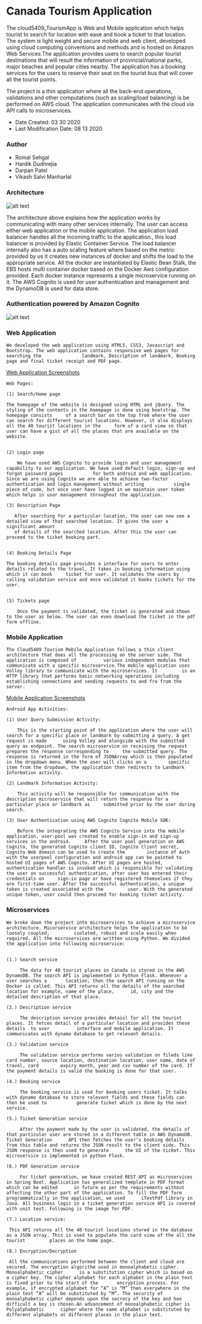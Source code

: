 # Canada Tourism Application 

The cloud5409_TourismApp is Web and Mobile application which helps tourist to search for location with ease and book a ticket to that location. The system is light weight and secure mobile and web client, developed using cloud computing conventions and methods and is hosted on Amazon Web Services.The application provides users to search popular tourist destinations that will result the information of provincial/national parks, major beaches and popular cities nearby. The application has a booking services for the users to reserve their seat on the tourist bus that will cover all the tourist points. 

The project is a thin application where all the back-end operations, validations and other computations (such as scaling/load balancing) is be performed on AWS cloud. The application communicates with the cloud via API calls to microservices.


* Date Created: 03 30 2020
* Last Modification Date: 08 13 2020

### Author

* Romal Sehgal 
* Hardik Dudhrejia 
* Darpan Patel 
* Vikash Salvi Manharlal 


### Architecture 

![alt text](https://github.com/sehgalromal/CanadaTourismApplication/blob/master/Projects-Assets-Screenshots/Architecture%26Flow-Diagrams/image7.jpg?raw=true)

The architecture above explains how the application works by communicating with many other services internally. The user can access either web application or the mobile application. The application load balancer handles all the incoming traffic to the application., this load balancer is provided by Elastic Container Service. The load balancer internally also has a auto scaling feature where based on the metric provided by us it creates new instances of docker and shifts the load to the appropriate service. All the docker are instantiated by Elastic Bean Stalk, the EBS hosts multi container docker based on the Docker Aws configuration provided. Each docker instance represents a single microservice running on it. The AWS Cognito is used for user authentication and management and the DynamoDB is used for data store. 


### Authentication powered by Amazon Cognito

![alt text](https://github.com/sehgalromal/CanadaTourismApplication/blob/master/Projects-Assets-Screenshots/Architecture%26Flow-Diagrams/image4.jpg?raw=true)

### Web Application 

    We developed the web application using HTML5, CSS3, Javascript and Bootstrap. The web application contains responsive web pages for searching the 		    	landmark, Description of landmark, Booking page and final ticket receipt and PDF page.  

   [Web Application Screenshots](https://github.com/sehgalromal/CanadaTourismApplication/tree/master/Projects-Assets-Screenshots/Web-Application-Screenshots)

    Web Pages:
    
    (1) Search/Home page 
    
	The homepage of the website is designed using HTML and jQuery. The styling of the contents in the homepage is done using bootstrap. The homepage consists 	  of a search bar on the top from where the user can search for different tourist locations. However, it also displays all the 40 tourist locations in the 	   form of a card view so that user can have a gist of all the places that are available on the website.
	
   
    (2) Login page 
    
        We have used AWS Cognito to provide login and user management capability to our application. We have used default login, sign-up and forgot password pages   	     for both android and web application. Since we are using Cognito we are able to achieve two-factor authentication and login management without writing   	      single piece of code, but once user have logged in we maintain user token which helps in user management throughout the application.   
   
    (3) Description Page
    
       After searching for a particular location, the user can now see a detailed view of that searched location. It gives the user a significant amount 
       of details of the searched location. After this the user can proceed to the ticket booking part. 
      
   
    (4) Booking Details Page 
    
	The booking details page provides a interface for users to enter details related to the travel. It takes in booking information using which it can book 	ticket for user. It validates the users by calling validation service and once validated it books tickets for the user. 

   
    (5) Tickets page 
    
        Once the payment is validated, the ticket is generated and shown to the user as below. The user can even download the ticket in the pdf form offline. 
	
### Mobile Application 
    
    The Cloud5409 Tourism Mobile Application follows a thin client architecture that does all the processing on the server side. The application is composed of      	 various independent modules that communicate with a specific microservice.The mobile application uses Volley library to communicate with the microservices. It     	is an HTTP library that performs basic networking operations including establishing connections and sending requests to and fro from the server.
    
   [Mobile Application Screenshots](https://github.com/sehgalromal/CanadaTourismApplication/tree/master/Projects-Assets-Screenshots/Android-Application-Screenshots)
 
    Android App Activities:
    
    (1) User Query Submission Activity:  
    
    	This is the starting point of the application where the user will search for a specific place or landmark by submitting a query. A get request is made 		using Volley and alongside with the submitted query as endpoint. The search microservice on receiving the request prepares the response corresponding to 	 the submitted query. The response is returned in the form of JSONArray which is then populated in the dropdown menu. When the user will clicks on a 		specific item from the dropdown, the application then redirects to Landmark Information activity. 
    
    (2) Landmark Information Activity:  
    
    	This activity will be responsible for communication with the description microservice that will return the response for a particular place or landmark as 	  submitted prior by the user during search.
	
    (3) User Authentication using AWS Cognito Cognito Mobile SDK:  
    
    	Before the integrating the AWS Cognito Service into the mobile application, user-pool was created to enable sign-in and sign-up services in the android. 	 After the user pool generation on AWS Cognito, the generated Cognito client ID, Cognito Client secret, Cognito Web domain can be used to create the 		instance of Auth with the userpool configuration and android app can be pointed to hosted UI pages of AWS Cognito. After UI pages are hosted, 			authentication handler is invoked which is responsible for validating the user on successful authentication, after user has entered their credentials on 	 sign-in page or have registered themselves if they are first-time user. After the successful authentication, a unique token is created associated with the 	    user. With the generated unique token, user could then proceed for booking ticket activity.  
	
### Microservices 

    We broke down the project into microservices to achieve a microservice architecture. Micorservice architecture helps the application to be loosely coupled,     	isolated, robust and scale easily when required. All the microservices are written using Python. We divided the application into following microservice: 
    
    
    (1.) Search service 
    
    	 The data for 40 tourist places in Canada is stored in the AWS DynamoDB. The search API is implemented in Python Flask. Whenever a user searches a 		 location, then the search API running on the Docker is called. This API returns all the details of the searched location for example, name of the place, 	   id, city and the detailed description of that place. 
    
    (2.) Description service
    
    	 The description service provides detaisl for all the tourist places. It fetces detail of a particular location and provides these details  to user 		 interface and mobile application. It communicates with dynamo database to get relevant details. 
    
    (3.) Validation service
    
    	 The validation service performs varios validation on fileds like card number, source location, destination location, user name, date of travel, card 		 expiry month, year and cvv number of the card. If the payment details is valid the booking is done for that user. 
    
    (4.) Booking service
    
    	 The booking service is used for booking users ticket. It talks with dynamo database to store relevant fields and these fields can then be used to  		 generate ticket which is done by the next service. 
    
    (5.) Ticket Generation service 
    
    	 After the payment made by the user is validated, the details of that particular user are stored in a different table in AWS DynamoDB. Ticket Generation 	  API then fetches the user’s booking details from this table and returns the JSON result to the client side. This JSON response is then used to generate 	   the UI of the ticket. This microservice is implemented in python Flask.  
	
    (6.) PDF Generation service 
    
    	 For ticket generation, we have created REST API as microservices in Spring Boot. Application has generalized template in PDF format which can be edited 	  in future as per the requirements without affecting the other part of the application. To fill the PDF form programmatically in the application, we used 	    iTextPdf library in Java. All business logic in a ticket generation service API is covered with unit test. Following is the image for PDF. 
	
    (7.) Location service:
    
 	 This API returns all the 40 tourist locations stored in the database as a JSON array. This is used to populate the card view of the all the tourist 		 places on the home page. 
	
    (8.) Encryption/Decryption
    
   	 All the communications performed between the client and cloud are secured. The encryption algorithm used in monoalphabetic cipher. Monoalphabetic cipher 	   is a substitution cipher which is based on a cipher key. The cipher alphabet for each alphabet in the plain text is fixed prior to the start of the 		 encryption process. For example, if encrypted alphabet for “A” is “M” then everywhere in the plain text “A” will be substituted by “M”. The security of 	  monoalphabetic cipher depends upon the secrecy of the key and hoe difficult a key is chosen.An advancement of monoalphabetic cipher is Polyalphabetic 	 cipher where the same alphabet is substituted by different alphabets at different places in the plain text. 
    
    
    
	










